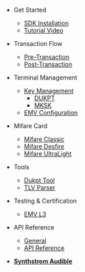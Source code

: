 - Get Started

  - [SDK Installation](manual.md)
  - [Tutorial Video](video-tutorial.md)

- Transaction Flow

  - [Pre-Transaction](pre-transaction.md)
  - [Post-Transaction](post-transaction.md)

- Terminal Management

  - [Key Management](key-management.md)
      - [DUKPT](dukpt-scheme.md)
      - [MKSK](mksk-scheme.md)
  - [EMV Configuration](emv-config.md)

- Mifare Card 

  - [Mifare Classic](mifare-classic.md)
  - [Mifare Desfire](mifare-desfire.md)
  - [Mifare UltraLight](mifare-ultralight.md)

- Tools

  - [Dukpt Tool](encryption-decryption.md)
  - [TLV Parser](emv-tool.md)

- Testing & Certification 

  - [EMV L3](emv_l3.md)

- API Reference 

  - [General](yada.md)
  - [API Reference](https://gitlab.com/dspread/qpos/-/blob/master/docs/api_sdk%20doc/index.html)


- [**Synthstrom Audible**](https://synthstrom.com)
